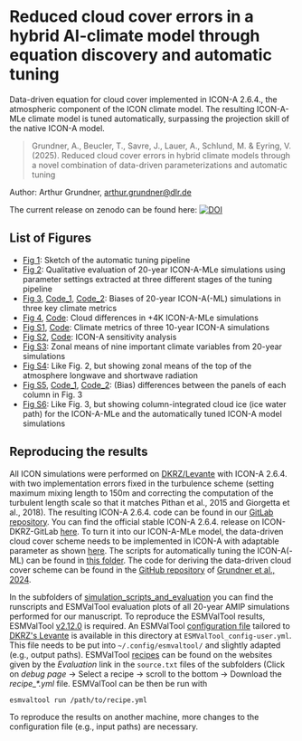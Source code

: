 # Reduced cloud cover errors in a hybrid AI-climate model through equation discovery and automatic tuning
Data-driven equation for cloud cover implemented in ICON-A 2.6.4., the atmospheric component of the ICON climate model. The resulting ICON-A-MLe climate model is tuned automatically, surpassing the projection skill of the native ICON-A model.

> Grundner, A., Beucler, T., Savre, J., Lauer, A., Schlund, M. & Eyring, V. (2025). Reduced cloud cover errors in hybrid climate models through a novel combination of data-driven parameterizations and automatic tuning

Author: Arthur Grundner, [arthur.grundner@dlr.de](mailto:arthur.grundner@dlr.de)

The current release on zenodo can be found here: [![DOI](https://zenodo.org/badge/950052003.svg)](https://doi.org/10.5281/zenodo.15194060)

## List of Figures

- [Fig 1](fig_1_tuning_pipeline/fig_1.pdf): Sketch of the automatic tuning pipeline
- [Fig 2](simulation_scripts_and_evaluation/fig_2.pdf): Qualitative evaluation of 20-year ICON-A-MLe simulations using parameter
settings extracted at three different stages of the tuning pipeline
- [Fig 3](fig_3_and_S5_biases/fig_3.pdf), [Code_1](fig_3_and_S5_biases/compare_icon_ml_to_icon_a_tuned.ipynb), [Code_2](fig_3_and_S5_biases/compare_icon_ml_to_icon.ipynb): Biases of 20-year ICON-A(-ML) simulations in three key climate metrics
- [Fig 4](fig_4_plus4K/fig_4.pdf), [Code](fig_4_plus4K/cloud_sensitivities.ipynb): Cloud differences in +4K ICON-A-MLe simulations
- [Fig S1](fig_S1_man_tuned/fig_S1.pdf), [Code](fig_S1_man_tuned/giorgetta_fig_7.ipynb): Climate metrics of three 10-year ICON-A simulations
- [Fig S2](fig_S2_sensitivity/fig_S2.pdf), [Code](fig_S2_sensitivity/2402_sensitivity_analysis.ipynb): ICON-A sensitivity analysis
- [Fig S3](simulation_scripts_and_evaluation/fig_S3.pdf): Zonal means of nine important climate variables from 20-year simulations
- [Fig S4](simulation_scripts_and_evaluation/fig_S4.pdf): Like Fig. 2, but showing zonal means of the top of the atmosphere longwave and shortwave radiation
- [Fig S5](fig_3_and_S5_biases/fig_S5.pdf), [Code_1](fig_3_and_S5_biases/compare_icon_ml_to_icon_a_tuned.ipynb), [Code_2](fig_3_and_S5_biases/compare_icon_ml_to_icon.ipynb): (Bias) differences between the panels of each column in Fig. 3
- [Fig S6](simulation_scripts_and_evaluation/fig_S6.pdf): Like Fig. 3, but showing column-integrated cloud ice (ice water path) for the ICON-A-MLe and the automatically tuned ICON-A model simulations

## Reproducing the results

All ICON simulations were performed on [DKRZ/Levante](https://docs.dkrz.de/) with ICON-A 2.6.4. with two implementation errors fixed in the turbulence scheme (setting maximum mixing length to 150m and correcting the computation of the turbulent length scale so that it matches Pithan et al., 2015 and Giorgetta et al., 2018). The resulting ICON-A 2.6.4. code can be found in our [GitLab repository](https://gitlab.dkrz.de/icon-ml/icon_developments/icon-a-ml/-/tree/icon-2-6-4-ml_cloud_cover?ref_type=heads). You can find the official stable ICON-A 2.6.4. release on ICON-DKRZ-GitLab [here](https://gitlab.dkrz.de/icon/icon/-/tree/icon-2.6.4). To turn it into our ICON-A-MLe model, the data-driven cloud cover scheme needs to be implemented in ICON-A with adaptable parameter as shown [here](data_driven_cloud_cover_scheme.txt). The scripts for automatically tuning the ICON-A(-ML) can be found in [this folder](tuning_scripts). The code for deriving the data-driven cloud cover scheme can be found in the [GitHub repository](https://github.com/EyringMLClimateGroup/grundner23james_EquationDiscovery_CloudCover) of [Grundner et al., 2024](https://agupubs.onlinelibrary.wiley.com/doi/full/10.1029/2023MS003763).

In the subfolders of
[simulation_scripts_and_evaluation](simulation_scripts_and_evaluation) you can
find the runscripts and ESMValTool evaluation plots of all 20-year AMIP
simulations performed for our manuscript. To reproduce the ESMValTool results,
ESMValTool
[v2.12.0](https://docs.esmvaltool.org/en/latest/quickstart/installation.html)
is required. An ESMValTool [configuration
file](https://docs.esmvaltool.org/projects/ESMValCore/en/latest/quickstart/configure.html)
tailored to [DKRZ's Levante](https://docs.dkrz.de/doc/levante/) is available in
this directory at `ESMValTool_config-user.yml`. This file needs to be put into
`~/.config/esmvaltool/` and slightly adapted (e.g., output paths). ESMValTool
[recipes](https://docs.esmvaltool.org/projects/ESMValCore/en/latest/recipe/overview.html)
can be found on the websites given by the *Evaluation* link in the `source.txt`
files of the subfolders (Click on *debug page* -> Select a recipe -> scroll to
the bottom -> Download the *recipe_\*.yml* file. ESMValTool can be then be run
with

```bash
esmvaltool run /path/to/recipe.yml
```

To reproduce the results on another machine, more changes to the configuration
file (e.g., input paths) are necessary.
